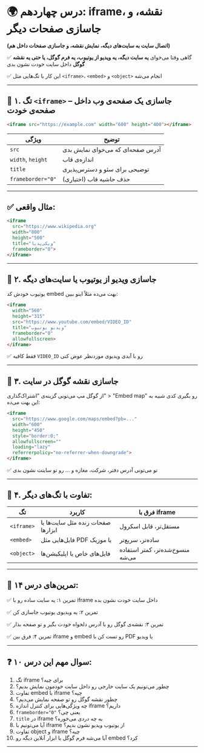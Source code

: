 # 🌍 درس چهاردهم: iframe، نقشه، و جاسازی صفحات دیگر

**(اتصال سایت به سایت‌های دیگه، نمایش نقشه، و جاسازی صفحات داخل هم)**

✅ گاهی وقتا می‌خوای **یه سایت دیگه، یه ویدیو از یوتیوب، یه فرم گوگل، یا حتی یه نقشه گوگل** داخل سایت خودت نشون بدی

✅ این کار با تگ‌هایی مثل `<iframe>`، `<embed>` و `<object>` انجام می‌شه

---

## 📌 ۱. تگ `<iframe>` – جاسازی یک صفحه‌ی وب داخل صفحه‌ی خودت

```html
<iframe src="https://example.com" width="600" height="400"></iframe>
```

| ویژگی             | توضیح                             |
| ----------------- | --------------------------------- |
| `src`             | آدرس صفحه‌ای که می‌خوای نمایش بدی |
| `width`, `height` | اندازه‌ی قاب                      |
| `title`           | توضیحی برای سئو و دسترس‌پذیری     |
| `frameborder="0"` | حذف حاشیه قاب (اختیاری)           |

---

## ✅ مثال واقعی:

```html
<iframe 
  src="https://www.wikipedia.org" 
  width="800" 
  height="500" 
  title="ویکی‌پدیا" 
  frameborder="0">
</iframe>
```

---

## 📌 ۲. جاسازی ویدیو از یوتیوب یا سایت‌های دیگه

یوتیوب خودش کد embed بهت می‌ده
مثلاً اینو ببین:

```html
<iframe 
  width="560" 
  height="315" 
  src="https://www.youtube.com/embed/VIDEO_ID" 
  title="ویدیو یوتیوب" 
  frameborder="0" 
  allowfullscreen>
</iframe>
```

✅ فقط کافیه `VIDEO_ID` رو با آیدی ویدیوی موردنظر عوض کنی

---

## 📌 ۳. جاسازی نقشه گوگل در سایت

از گوگل مپ می‌تونی گزینه‌ی "اشتراک‌گذاری" > "Embed map" رو بگیری
کدی شبیه به این بهت می‌ده:

```html
<iframe 
  src="https://www.google.com/maps/embed?pb=..." 
  width="600" 
  height="450" 
  style="border:0;" 
  allowfullscreen="" 
  loading="lazy" 
  referrerpolicy="no-referrer-when-downgrade">
</iframe>
```

✅ تو می‌تونی آدرس دفتر، شرکت، مغازه و ... رو تو سایتت نشون بدی

---

## 📌 ۴. تفاوت با تگ‌های دیگر:

| تگ         | کاربرد                            | فرق با iframe                    |
| ---------- | --------------------------------- | -------------------------------- |
| `<iframe>` | صفحات زنده مثل سایت‌ها یا ابزارها | مستقل‌تر، قابل اسکرول            |
| `<embed>`  | فایل‌هایی مثل PDF یا موزیک        | ساده‌تر، سریع‌تر                 |
| `<object>` | فایل‌های خاص یا اپلیکیشن‌ها       | منسوخ‌شده‌تر، کمتر استفاده می‌شه |

---

## 🧪 تمرین‌های درس ۱۴:

✅ تمرین ۱: یه سایت ساده رو با iframe داخل سایت خودت نشون بده

✅ تمرین ۲: یه ویدیوی یوتیوب جاسازی کن

✅ تمرین ۳: نقشه‌ی گوگل رو با آدرس دلخواه خودت بگیر و تو صفحه بذار

✅ تمرین ۴: فرق بین iframe و embed رو تست کن با PDF یا ویدیو


---

## ❓ ۱۰ سوال مهم این درس:

1. تگ iframe برای چیه؟
2. چطور می‌تونیم یک سایت خارجی رو داخل سایت خودمون نمایش بدیم؟
3. تفاوت embed با iframe چیه؟
4. چطور نقشه گوگل رو تو صفحه نمایش می‌دیم؟
5. چه ویژگی‌هایی برای کنترل اندازه iframe داریم؟
6. `frameborder="0"` یعنی چی؟
7. `title` در iframe به چه دردی می‌خوره؟
8. آیا می‌تونیم با iframe از یوتیوب ویدیو نشون بدیم؟
9. تفاوت object و iframe چیه؟
10. آیا می‌شه فرم گوگل یا ابزار آنلاین دیگه رو embed کرد؟

---
